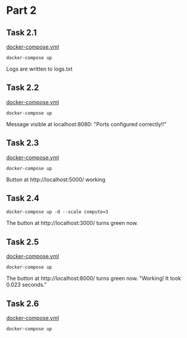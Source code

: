 # Part 2

## Task 2.1

[docker-compose.yml](https://github.com/mshroom/DevOpsWithDocker/blob/master/part2/task-2-1/docker-compose.yml)

`docker-compose up`

Logs are written to logs.txt

## Task 2.2

[docker-compose.yml](https://github.com/mshroom/DevOpsWithDocker/blob/master/part2/task-2-2/docker-compose.yml)

`docker-compose up`

Message visible at localhost:8080: "Ports configured correctly!!"

## Task 2.3

[docker-compose.yml](https://github.com/mshroom/DevOpsWithDocker/blob/master/part2/task-2-3/docker-compose.yml)

`docker-compose up`

Button at http://localhost:5000/ working

## Task 2.4

`docker-compose up -d --scale compute=3`

The button at http://localhost:3000/ turns green now.

## Task 2.5

[docker-compose.yml](https://github.com/mshroom/DevOpsWithDocker/blob/master/part2/task-2-5/docker-compose.yml)

`docker-compose up`

The button at http://localhost:8000/ turns green now. "Working! It took 0.023 seconds."

## Task 2.6

[docker-compose.yml](https://github.com/mshroom/DevOpsWithDocker/blob/master/part2/task-2-6/docker-compose.yml)

`docker-compose up`


